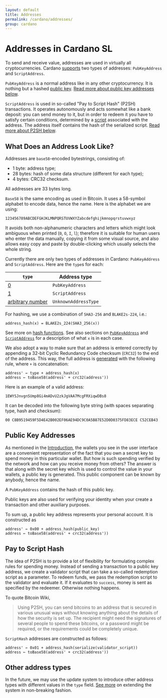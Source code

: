 ```yaml
---
layout: default
title: Addresses
permalink: /cardano/addresses/
group: cardano
---
```

[//]: # (Reviewed at d0d6c2fedefb642744a24b4b0a6d8d7ad11532f6)

# Addresses in Cardano SL

To send and receive value, addresses are used in virtually all cryptocurrencies.
Cardano [supports](https://github.com/input-output-hk/cardano-sl/blob/f37c6cf6a43f42cd7c0a0477e33ae95155d50450/src/Pos/Types/Core.hs#L231)
two types of addresses: `PubKeyAddress` and `ScriptAddress`.

`PubKeyAddress` is a normal address like in any other cryptocurrency. It is nothing but a
hashed [public key](https://github.com/input-output-hk/cardano-sl/blob/f37c6cf6a43f42cd7c0a0477e33ae95155d50450/src/Pos/Types/Core.hs#L231).
[Read more about public key addresses below](#public-key-addresses).

`ScriptAddress` is used in so-called "Pay to Script Hash" (P2SH) transactions. It operates
autonomously and acts somewhat like a bank deposit: you can send money to it, but
in order to redeem it you have to satisfy certain conditions, determined by a
[script](https://github.com/input-output-hk/cardano-sl/blob/f37c6cf6a43f42cd7c0a0477e33ae95155d50450/src/Pos/Script/Type.hs#L38)
associated with the address. The address itself contains the hash of the serialized script.
[Read more about P2SH below](#pay-to-script-hash).

## What Does an Address Look Like?

Addresses are `base58`-encoded bytestrings, consisting of:

* 1 byte: address type;
* 28 bytes: hash of some data structure (different for each type);
* 4 bytes: CRC32 checksum.

All addresses are 33 bytes long.

`Base58` is the same encoding as used in Bitcoin. It uses a 58-symbol alphabet
to encode data, hence the name. Here is the alphabet we are using:

	123456789ABCDEFGHJKLMNPQRSTUVWXYZabcdefghijkmnopqrstuvwxyz

It avoids both non-alphanumeric characters and letters which might look
ambiguous when printed (`0`, `O`, `I`, `l`); therefore it is suitable for
human users who enter the data manually, copying it from some visual source,
and also allows easy copy and paste by double-clicking which usually selects
the whole string.

Currently there are only two types of addresses in Cardano: `PubKeyAddress`
and `ScriptAddress`. Here are the `type`s for each:

| `type`  | Address type    |
|---------|-----------------|
| [0](https://github.com/input-output-hk/cardano-sl/blob/2f3c7df7d324bc056fefe0fce856e39a692f6d9f/src/Pos/Binary/Address.hs#L18)       | `PubKeyAddress` |
| [1](https://github.com/input-output-hk/cardano-sl/blob/2f3c7df7d324bc056fefe0fce856e39a692f6d9f/src/Pos/Binary/Address.hs#L22)       | `ScriptAddress` |
| [arbitrary number](https://github.com/input-output-hk/cardano-sl/blob/2f3c7df7d324bc056fefe0fce856e39a692f6d9f/src/Pos/Binary/Address.hs#L26) | `UnknownAddressType` |

For hashing, we use a combination of `SHA3-256` and `BLAKE2s-224`, i.e.:

	address_hash(x) = BLAKE2s_224(SHA3_256(x))

See more on [hash functions](https://en.wikipedia.org/wiki/Hash_function).
See also sections on
[`PubKeyAddress`](#public-key-addresses) and
[`ScriptAddress`](#pay-to-script-hash) for a description of
what `x` is in each case.

We also adopt a way to make sure that an address is entered correctly
by appending a 32-bit Cyclic Redundancy Code checksum (`CRC32`) to
the end of the address. This way, the full address is
[generated](https://github.com/input-output-hk/cardano-sl/blob/2f3c7df7d324bc056fefe0fce856e39a692f6d9f/src/Pos/Binary/Address.hs#L50)
with the following rule, where `+` is concatenation:

	address' ← type + address_hash(x)
	address ← toBase58(address' + crc32(address'))

Here is an example of a valid address:

	1EWYSJnvgnSUmp8Gi4mADvU2zkJgVAA7McgFRXiqwDBs8

It can be decoded into the following byte string (with spaces separating
type, hash and checksum):

	00 C8B9519459F5D4E42B002EF06AE94DC9C0A5B87E52D0D0375FD83ECE C52CEB43

## Public Key Addresses

As mentioned in the [Introduction](/#you-own-your-money), the
wallets you see in the user interface are a convenient representation of
the fact that you own a secret key to spend money in this particular
wallet. But how is such spending verified by the network and how can you
receive money from others? The answer is that along with the secret key
which is used to control the value in your wallets, a public key is
generated. This public component can be known by anybody, hence the name.

A `PubKeyAddress` contains the hash of this public key.

Public keys are also used for verifying your identity when your create a
transaction and other auxiliary purposes.

To sum up, a public key address represents your personal account. It is
constructed as

	address' ← 0x00 + address_hash(public_key)
	address ← toBase58(address' + crc32(address'))

## Pay to Script Hash

The idea of P2SH is to provide a lot of flexibility for formulating complex
rules for spending money. Instead of sending a transaction to a public key
address, we create a validator script that can take a so-called redemption script
as a parameter. To redeem funds, we pass the redemption script to the
validator and evaluate it. If it evaluates to `success`, money is sent as
specified by the redeemer. Otherwise nothing happens.

To quote Bitcoin Wiki,

> Using P2SH, you can send bitcoins to an address that is secured in
> various unusual ways without knowing anything about the details of how
> the security is set up. The recipient might need the signatures of
> several people to spend these bitcoins, or a password might be
> required, or the requirements could be completely unique.

`ScriptHash` addresses are constructed as follows:

	address' ← 0x01 + address_hash(serialize(validator_script))
	address ← toBase58(address' + crc32(address'))

## Other address types

In the future, we may use the update system to introduce other address types
with different values in the `type` field.
[See more](/cardano/update-mechanism/#soft-fork-updates) on extending the system
in non-breaking fashion.

